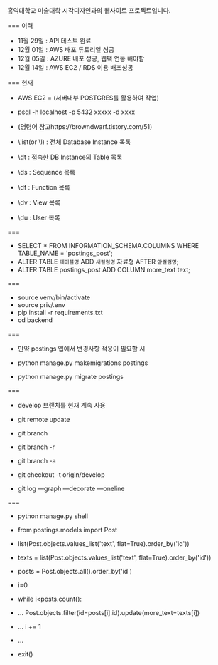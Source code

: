 홍익대학교 미술대학 시각디자인과의 웹사이트 프로젝트입니다.

===
이력
- 11월 29일 : API 테스트 완료
- 12월 01일 : AWS 배포 튜토리얼 성공
- 12월 05일 : AZURE 배포 성공, 웹팩 연동 해야함
- 12월 14일 : AWS EC2 / RDS 이용 배포성공


===
현재
- AWS EC2 = (서버내부 POSTGRES를 활용하여 작업)
- psql -h localhost -p 5432 xxxxx -d xxxx

- (명령어 참고https://browndwarf.tistory.com/51)
- \list(or \l) : 전체 Database Instance 목록
- \dt : 접속한 DB Instance의 Table 목록
- \ds : Sequence 목록
- \df : Function 목록
- \dv : View 목록
- \du : User 목록

===

- SELECT * FROM INFORMATION_SCHEMA.COLUMNS WHERE TABLE_NAME = 'postings_post';
- ALTER TABLE `테이블명` ADD `새컬럼명` 자료형 AFTER `앞컬럼명`;
- ALTER TABLE postings_post ADD COLUMN more_text text;

===

- source venv/bin/activate
- source priv/.env
- pip install -r requirements.txt 
- cd backend

===
- 만약 postings 앱에서 변경사항 적용이 필요할 시

- python manage.py makemigrations postings
- python manage.py migrate postings

===

- develop 브랜치를 현재 계속 사용

- git remote update
- git branch
- git branch -r
- git branch -a 
- git checkout -t origin/develop

- git log —graph —decorate —oneline

===

- python manage.py shell
- from postings.models import Post

- list(Post.objects.values_list('text', flat=True).order_by('id'))
- texts = list(Post.objects.values_list('text', flat=True).order_by('id'))
- posts = Post.objects.all().order_by('id')

- i=0
- while i<posts.count():
- ...     Post.objects.filter(id=posts[i].id).update(more_text=texts[i])
- ...     i += 1
- ... 
- exit()
